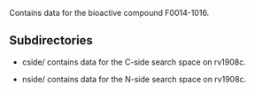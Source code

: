 Contains data for the bioactive compound F0014-1016.

## Subdirectories

- cside/ contains data for the C-side search space on rv1908c.

- nside/ contains data for the N-side search space on rv1908c.

